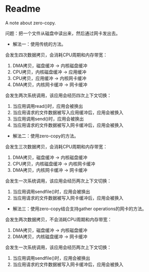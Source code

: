 # Readme
A note about zero-copy.

问题：把一个文件从磁盘中读出来，然后通过网卡发出去。

- 解法一：使用传统的方法。

会发生四次数据拷贝，会消耗CPU周期和内存带宽：
1. DMA拷贝，磁盘缓冲 -> 内核磁盘缓冲
2. CPU拷贝，内核磁盘缓冲 -> 应用缓冲
3. CPU拷贝，应用缓冲 -> 内核网卡缓冲
4. DMA拷贝，内核网卡缓冲 -> 网卡缓冲

会发生两次系统调用，该应用会经历四次上下文切换：
1. 当应用调用read()时，应用会被换出
2. 当应用请求的文件数据被写入应用缓冲后，应用会被换入
3. 当应用调用send()时，应用会被换出
4. 当应用请求的文件数据被写入网卡缓冲后，应用会被换入

- 解法二：使用zero-copy的方法。

会发生三次数据拷贝，会消耗CPU周期和内存带宽：
1. DMA拷贝，磁盘缓冲 -> 内核磁盘缓冲
2. CPU拷贝，内核磁盘缓冲 -> 内核网卡缓冲
3. DMA拷贝，内核网卡缓冲 -> 网卡缓冲

会发生一次系统调用，该应用会经历两次上下文切换：
1. 当应用调用sendfile()时，应用会被换出
2. 当应用请求的文件数据被写入网卡缓冲后，应用会被换入

- 解法三：使用zero-copy结合支持gather operations的网卡的方法。

会发生两次数据拷贝，不会消耗CPU周期和内存带宽：
1. DMA拷贝，磁盘缓冲 -> 内核磁盘缓冲
2. DMA拷贝，内核磁盘缓冲 -> 网卡缓冲

会发生一次系统调用，该应用会经历两次上下文切换：
1. 当应用调用sendfile()时，应用会被换出
2. 当应用请求的文件数据被写入网卡缓冲后，应用会被换入
